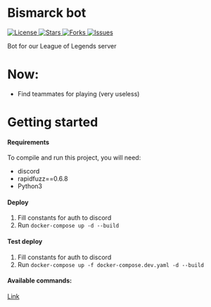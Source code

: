 # Bismarck bot

<a href="https://github.com/AnyKeyShik/MikoIino/blob/master/LICENSE">
<img src ="https://img.shields.io/github/license/AnyKeyShik/MikoIino.svg"  alt="License"/>
</a>
<a href="https://github.com/AnyKeyShik/MikoIino/stargazers">
<img src ="https://img.shields.io/github/stars/AnyKeyShik/MikoIino.svg"  alt="Stars"/>
</a>
<a href="https://github.com/AnyKeyShik/MikoIino/network">
<img src ="https://img.shields.io/github/forks/AnyKeyShik/MikoIino.svg"  alt="Forks"/>
</a>
<a href="https://github.com/AnyKeyShik/MikoIino/issues">
<img src ="https://img.shields.io/github/issues/AnyKeyShik/MikoIino.svg"  alt="Issues"/>
</a>

Bot for our League of Legends server

# Now:
* Find teammates for playing (very useless)

# Getting started

#### Requirements

To compile and run this project, you will need:
* discord
* rapidfuzz==0.6.8
* Python3

#### Deploy

1. Fill constants for auth to discord
1. Run `docker-compose up -d --build`


#### Test deploy
1. Fill constants for auth to discord
1. Run `docker-compose up -f docker-compose.dev.yaml -d --build`


#### Available commands:
[Link](Commands.md)
